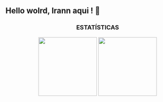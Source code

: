 ## Hello wolrd, Irann aqui ! 👋

  <div align="center">
  <h3>ESTATÍSTICAS </h3>
    <img align="center" height="160em" src="https://github-readme-stats.vercel.app/api?username=IrannHerbert&show_icons=true&theme=react&include_all_commits=true&count_private=false"/> 
    <img align="center" height="160em" src="https://github-readme-stats.vercel.app/api/top-langs/?username=IrannHerbert&layout=compact&langs_count=7&theme=react"/>

